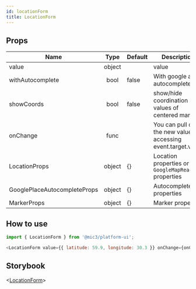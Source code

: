 ```yaml
---
id: locationForm
title: LocationForm
---
```


## Props

Name                         |  Type  | Default | Description
---------------------------- | :----: | ------- | --------------------------------------------------------------
value                        | object |         | value
withAutocomplete             |  bool  | false   | With google api autocomplete
showCoords                   |  bool  | false   | show/hide coordination values of centered marker
onChange                     |  func  |         | You can pull out the new value by accessing event.target.value
LocationProps                | object | {}      | Location properties or `GoogleMapReact` properties
GooglePlaceAutocompleteProps | object | {}      | Autocomplete properties
MarkerProps                  | object | {}      | Marker properties

## How to use

```javascript
import { LocationForm } from '@mic3/platform-ui';

<LocationForm value={{ latitude: 59.9, longitude: 30.3 }} onChange={onChange} withAutocomplete />
```

## Storybook

<[LocationForm](/platform-ui/redirect?/storybook/index.html?path=/story/components-location--locationform)>
